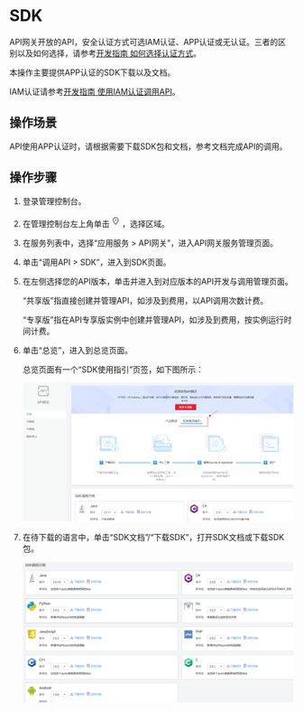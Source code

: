 # SDK<a name="apig-zh-ug-180307056"></a>

API网关开放的API，安全认证方式可选IAM认证、APP认证或无认证。三者的区别以及如何选择，请参考[开发指南 如何选择认证方式](https://support.huaweicloud.com/devg-apig/apig-zh-dev-180307010.html)。

本操作主要提供APP认证的SDK下载以及文档。

IAM认证请参考[开发指南 使用IAM认证调用API](https://support.huaweicloud.com/devg-apig/apig-zh-dev-180307010.html)。

## 操作场景<a name="section1382525105810"></a>

API使用APP认证时，请根据需要下载SDK包和文档，参考文档完成API的调用。

## 操作步骤<a name="section51576331613"></a>

1.  登录管理控制台。
2.  在管理控制台左上角单击![](figures/icon-region.png)，选择区域。
3.  在服务列表中，选择“应用服务 \> API网关”，进入API网关服务管理页面。
4.  单击“调用API \> SDK”，进入到SDK页面。
5.  在左侧选择您的API版本，单击并进入到对应版本的API开发与调用管理页面。

    “共享版”指直接创建并管理API，如涉及到费用，以API调用次数计费。

    “专享版”指在API专享版实例中创建并管理API，如涉及到费用，按实例运行时间计费。

6.  单击“总览”，进入到总览页面。

    总览页面有一个“SDK使用指引”页签，如下图所示：

    ![](figures/zh-cn_image_0201297493.png)

7.  在待下载的语言中，单击“SDK文档”/“下载SDK”，打开SDK文档或下载SDK包。

    ![](figures/zh-cn_image_0189689024.png)


